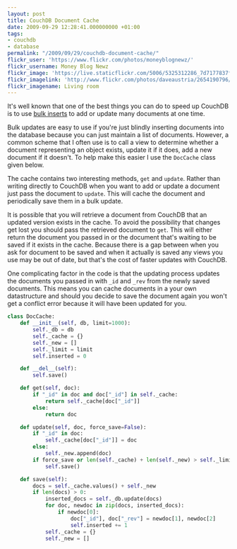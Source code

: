 ```yaml
---
layout: post
title: CouchDB Document Cache
date: 2009-09-29 12:28:41.000000000 +01:00
tags:
- couchdb
- database
permalink: "/2009/09/29/couchdb-document-cache/"
flickr_user: 'https://www.flickr.com/photos/moneyblognewz/'
flickr_username: Money Blog Newz
flickr_image: 'https://live.staticflickr.com/5006/5325312286_7d7177837f_w.jpg'
flickr_imagelink: 'http://www.flickr.com/photos/daveaustria/2654190796/'
flickr_imagename: Living room
---
```

It's well known that one of the best things you can do to speed up CouchDB is to use [bulk
inserts](http://aartemenko.com/texts/couchdb-bulk-inserts-performance/) to add or update many documents at one
time.

Bulk updates are easy to use if you're just blindly inserting documents into the database because you can just
maintain a list of documents. However, a common scheme that I often use is to call a view to determine whether
a document representing an object exists, update it if it does, add a new document if it doesn't. To help make
this easier I use the `DocCache` class given below.

The cache contains two interesting methods, `get` and `update`. Rather than writing directly to CouchDB when
you want to add or update a document just pass the document to `update`. This will cache the document and
periodically save them in a bulk update.

It is possible that you will retrieve a document from CouchDB that an updated version exists in the cache. To
avoid the possibility that changes get lost you should pass the retrieved document to `get`. This will either
return the document you passed in or the document that's waiting to be saved if it exists in the cache.
Because there is a gap between when you ask for document to be saved and when it actually is saved any views
you use may be out of date, but that's the cost of faster updates with CouchDB.
<!--more-->

One complicating factor in the code is that the updating process updates the documents you passed in with
`_id` and `_rev` from the newly saved documents. This means you can cache documents in a your own
datastructure and should you decide to save the document again you won't get a conflict error because it will
have been updated for you.

```python
class DocCache:
    def __init__(self, db, limit=1000):
        self._db = db
        self._cache = {}
        self._new = []
        self._limit = limit
        self.inserted = 0

    def __del__(self):
        self.save()

    def get(self, doc):
        if "_id" in doc and doc["_id"] in self._cache:
            return self._cache[doc["_id"]]
        else:
            return doc

    def update(self, doc, force_save=False):
        if "_id" in doc:
            self._cache[doc["_id"]] = doc
        else:
            self._new.append(doc)
        if force_save or len(self._cache) + len(self._new) > self._limit:
            self.save()

    def save(self):
        docs = self._cache.values() + self._new
        if len(docs) > 0:
            inserted_docs = self._db.update(docs)
            for doc, newdoc in zip(docs, inserted_docs):
                if newdoc[0]:
                    doc["_id"], doc["_rev"] = newdoc[1], newdoc[2]
                    self.inserted += 1
            self._cache = {}
            self._new = []
```

